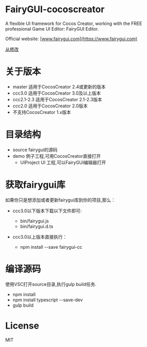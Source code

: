 # FairyGUI-cocoscreator

A flexible UI framework for Cocos Creator, working with the FREE professional Game UI Editor: FairyGUI Editor.

Official website: [www.fairygui.com](https://www.fairygui.com)

[从修改](https://github.com/wingcd/FairyGUI-cocoscreator/tree/ccc3.8)

# 关于版本
* master 适用于CocosCreator 2.4或更新的版本
* ccc3.0 适用于CocosCreator 3.0及以上版本
* ccc2.1-2.3 适用于CocosCreator 2.1-2.3版本
* ccc2.0 适用于CocosCreator 2.0版本
* 不支持CocosCreator 1.x版本

# 目录结构
* source fairygui的源码
* demo 例子工程,可用CocosCreator直接打开
  * UIProject UI 工程,可以FairyGUI编辑器打开

# 获取fairygui库
如果你只是想添加或者更新fairygui库到你的项目,那么：

- ccc3.0以下版本下载以下文件即可:
  * bin/fairygui.js
  * bin/fairygui.d.ts

- ccc3.0以上版本直接执行：
  * npm install --save fairygui-cc 

# 编译源码
使用VSC打开source目录,执行gulp build任务.
  * npm install
  * npm install typescript --save-dev
  * gulp build

# License
MIT
